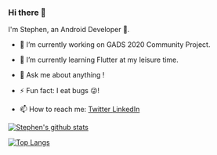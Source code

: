 ### Hi there 👋
I'm Stephen, an Android Developer 🌚. 

- 🔭 I’m currently working on GADS 2020 Community Project. 
- 🌱 I’m currently learning Flutter at my leisure time. 
- 💬 Ask me about anything ! 

- ⚡ Fun fact: I eat bugs 😜!
- 📫 How to reach me: <a href ="https://twitter.com/stephenodumirin?s=09">Twitter<a href/> <a href ="https://www.linkedin.com/in/stephen-odumirin-60b049190">LinkedIn<a href/>

[![Stephen's github stats](https://github-readme-stats.vercel.app/api?username=Stephen-Odumirin&show_icons=true)](https://github.com/Stephen-Odumirin/github-readme-stats)


[![Top Langs](https://github-readme-stats.vercel.app/api/top-langs/?username=Stephen-odumirin)](https://github.com/Stephen-Odumirin/github-readme-stats)

